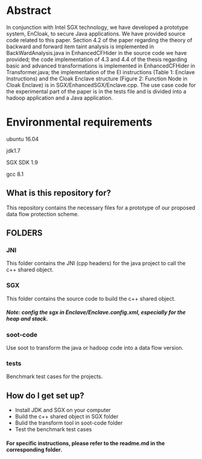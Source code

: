 # Abstract
In conjunction with Intel SGX technology, we have developed a prototype system, EnCloak, to secure Java applications. We have provided source code related to this paper. Section 4.2 of the paper regarding the theory of backward and forward item taint analysis is implemented in BackWardAnalysis.java in EnhancedCFHider in the source code we have provided; the code implementation of 4.3 and 4.4 of the thesis regarding basic and advanced transformations is implemented in EnhancedCFHider in Transformer.java; the implementation of the EI instructions (Table 1: Enclave Instructions) and the Cloak Enclave structure (Figure 2: Function Node in Cloak Enclave) is in SGX/EnhancedSGX/Enclave.cpp. The use case code for the experimental part of the paper is in the tests file and is divided into a hadoop application and a Java application.
# Environmental requirements
ubuntu 16.04

jdk1.7

SGX SDK 1.9

gcc 8.1
## What is this repository for?  
This repository contains the necessary files for a prototype of our proposed data flow protection scheme.


## FOLDERS  
### JNI  
This folder contains the JNI (cpp headers) for the java project to call the c++ shared object.

### SGX  
This folder contains the source code to build the c++ shared object.
##### Note: config the sgx in Enclave/Enclave.config.xml, especially for the heap and stack.

### soot-code  
Use soot to transform the java or hadoop code into a data flow version.

### tests  
Benchmark test cases for the projects.

## How do I get set up?  
* Install JDK and SGX on your computer
* Build the c++ shared object in SGX folder
* Bulid the transform tool in soot-code folder
* Test the benchmark test cases
#### For specific instructions, please refer to the readme.md in the corresponding folder.
